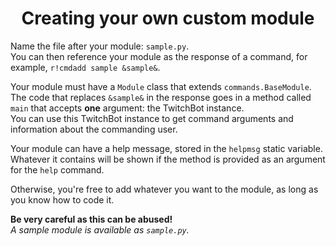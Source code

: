 <div align="center">

# Creating your own custom module

</div>

Name the file after your module: `sample.py`.<br/>
You can then reference your module as the response of a command, for example, `r!cmdadd sample &sample&`.

Your module must have a `Module` class that extends `commands.BaseModule`.<br/>
The code that replaces `&sample&` in the response goes in a method called `main` that accepts **one** argument: the TwitchBot instance.<br/>
You can use this TwitchBot instance to get command arguments and information about the commanding user.<br/>

Your module can have a help message, stored in the `helpmsg` static variable.
Whatever it contains will be shown if the method is provided as an argument for the `help` command.<br/>

Otherwise, you're free to add whatever you want to the module, as long as you know how to code it.

**Be very careful as this can be abused!**<br/>
*A sample module is available as `sample.py`.*
